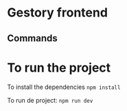 # Gestory frontend

## Commands

# To run the project

To install the dependencies `npm install`

To run de project: 
`npm run dev`
